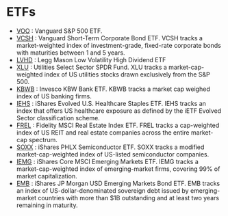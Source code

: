 # ETFs

- [VOO](https://investor.vanguard.com/etf/profile/VOO) : Vanguard S&P 500 ETF. 
- [VCSH](https://www.etf.com/VCSH) : Vanguard Short-Term Corporate Bond ETF. VCSH tracks a market-weighted index of investment-grade, fixed-rate corporate bonds with maturities between 1 and 5 years.
- [LVHD](https://www.leggmason.com/en-us/products/exchange-traded-funds/lm-low-vol-high-div-etf.html) : Legg Mason Low Volatility High Dividend ETF
- [XLU](https://www.etf.com/XLU) : Utilities Select Sector SPDR Fund. XLU tracks a market-cap-weighted index of US utilities stocks drawn exclusively from the S&P 500.
- [KBWB](https://www.etf.com/KBWB) : Invesco KBW Bank ETF. KBWB tracks a market cap weighed index of US banking firms.
- [IEHS](https://www.etf.com/IEHS) : iShares Evolved U.S. Healthcare Staples ETF. IEHS tracks an index that offers US healthcare exposure as defined by the iETF Evolved Sector classification scheme.
- [FREL](https://www.etf.com/FREL) : Fidelity MSCI Real Estate Index ETF. FREL tracks a cap-weighted index of US REIT and real estate companies across the entire market-cap spectrum.
- [SOXX](https://www.etf.com/SOXX) : iShares PHLX Semiconductor ETF. SOXX tracks a modified market-cap-weighted index of US-listed semiconductor companies.
- [IEMG](https://www.etf.com/IEMG) : iShares Core MSCI Emerging Markets ETF. IEMG tracks a market-cap-weighted index of emerging-market firms, covering 99% of market capitalization.
- [EMB](https://www.etf.com/EMB) : iShares JP Morgan USD Emerging Markets Bond ETF. EMB tracks an index of US-dollar-denominated sovereign debt issued by emerging-market countries with more than $1B outstanding and at least two years remaining in maturity.
